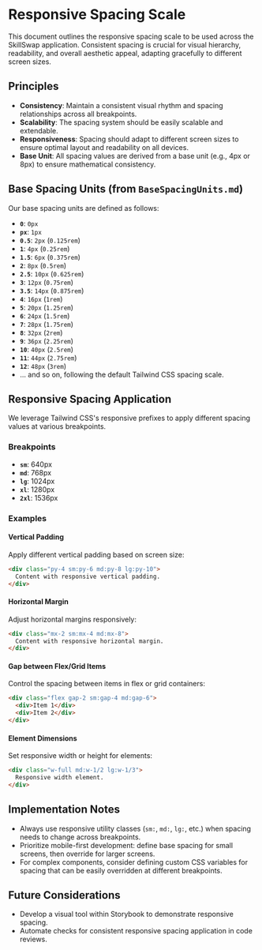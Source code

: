 # Responsive Spacing Scale

This document outlines the responsive spacing scale to be used across the SkillSwap application. Consistent spacing is crucial for visual hierarchy, readability, and overall aesthetic appeal, adapting gracefully to different screen sizes.

## Principles

-   **Consistency**: Maintain a consistent visual rhythm and spacing relationships across all breakpoints.
-   **Scalability**: The spacing system should be easily scalable and extendable.
-   **Responsiveness**: Spacing should adapt to different screen sizes to ensure optimal layout and readability on all devices.
-   **Base Unit**: All spacing values are derived from a base unit (e.g., 4px or 8px) to ensure mathematical consistency.

## Base Spacing Units (from `BaseSpacingUnits.md`)

Our base spacing units are defined as follows:

*   **`0`**: `0px`
*   **`px`**: `1px`
*   **`0.5`**: `2px` (`0.125rem`)
*   **`1`**: `4px` (`0.25rem`)
*   **`1.5`**: `6px` (`0.375rem`)
*   **`2`**: `8px` (`0.5rem`)
*   **`2.5`**: `10px` (`0.625rem`)
*   **`3`**: `12px` (`0.75rem`)
*   **`3.5`**: `14px` (`0.875rem`)
*   **`4`**: `16px` (`1rem`)
*   **`5`**: `20px` (`1.25rem`)
*   **`6`**: `24px` (`1.5rem`)
*   **`7`**: `28px` (`1.75rem`)
*   **`8`**: `32px` (`2rem`)
*   **`9`**: `36px` (`2.25rem`)
*   **`10`**: `40px` (`2.5rem`)
*   **`11`**: `44px` (`2.75rem`)
*   **`12`**: `48px` (`3rem`)
*   ... and so on, following the default Tailwind CSS spacing scale.

## Responsive Spacing Application

We leverage Tailwind CSS's responsive prefixes to apply different spacing values at various breakpoints.

### Breakpoints

*   **`sm`**: 640px
*   **`md`**: 768px
*   **`lg`**: 1024px
*   **`xl`**: 1280px
*   **`2xl`**: 1536px

### Examples

#### Vertical Padding

Apply different vertical padding based on screen size:

```html
<div class="py-4 sm:py-6 md:py-8 lg:py-10">
  Content with responsive vertical padding.
</div>
```

#### Horizontal Margin

Adjust horizontal margins responsively:

```html
<div class="mx-2 sm:mx-4 md:mx-8">
  Content with responsive horizontal margin.
</div>
```

#### Gap between Flex/Grid Items

Control the spacing between items in flex or grid containers:

```html
<div class="flex gap-2 sm:gap-4 md:gap-6">
  <div>Item 1</div>
  <div>Item 2</div>
</div>
```

#### Element Dimensions

Set responsive width or height for elements:

```html
<div class="w-full md:w-1/2 lg:w-1/3">
  Responsive width element.
</div>
```

## Implementation Notes

-   Always use responsive utility classes (`sm:`, `md:`, `lg:`, etc.) when spacing needs to change across breakpoints.
-   Prioritize mobile-first development: define base spacing for small screens, then override for larger screens.
-   For complex components, consider defining custom CSS variables for spacing that can be easily overridden at different breakpoints.

## Future Considerations

-   Develop a visual tool within Storybook to demonstrate responsive spacing.
-   Automate checks for consistent responsive spacing application in code reviews.
